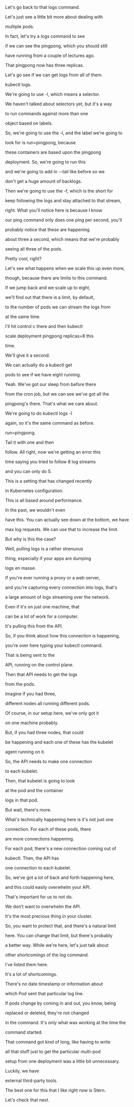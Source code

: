 Let's go back to that logs command.

Let's just see a little bit more about dealing with

multiple pods.

In fact, let's try a logs command to see

if we can see the pingpong, which you should still

have running from a couple of lectures ago.

That pingpong now has three replicas.

Let's go see if we can get logs from all of them.

kubectl logs.

We're going to use -l, which means a selector.

We haven't talked about selectors yet, but it's a way

to run commands against more than one

object based on labels.

So, we're going to use the -l, and the label we're going to

look for is run=pingpong, because

these containers are based upon the pingpong

deployment. So, we're going to run this

and we're going to add in --tail like before so we

don't get a huge amount of backlogs.

Then we're going to use the -f, which is the short for

keep following the logs and stay attached to that stream,

right. What you'll notice here is because I know

our ping command only does one ping per second, you'll

probably notice that these are happening

about three a second, which means that we're probably

seeing all three of the pods.

Pretty cool, right?

Let's see what happens when we scale this up even more,

though, because there are limits to this command.

If we jump back and we scale up to eight,

we'll find out that there is a limit, by default,

to the number of pods we can stream the logs from

at the same time.

I'll hit control c there and then kubectl

scale deployment pingpong replicas=8 this

time.

We'll give it a second.

We can actually do a kubectl get

pods to see if we have eight running.

Yeah. We've got our sleep from before there

from the cron job, but we can see we've got all the

pingpong's there. That's what we care about.

We're going to do kubectl logs -l

again, so it's the same command as before.

run=pingpong.

Tail it with one and then

follow. All right, now we're getting an error this

time saying you tried to follow 8 log streams

and you can only do 5.

This is a setting that has changed recently

in Kubernetes configuration.

This is all based around performance.

In the past, we wouldn't even

have this. You can actually see down at the bottom, we have

max log requests. We can use that to increase the limit.

But why is this the case?

Well, pulling logs is a rather strenuous

thing, especially if your apps are dumping

logs en masse.

If you're ever running a proxy or a web server,

and you're capturing every connection into logs, that's

a large amount of logs streaming over the network.

Even if it's on just one machine, that

can be a lot of work for a computer.

It's pulling this from the API.

So, if you think about how this connection is happening,

you're over here typing your kubectl command.

That is being sent to the

API, running on the control plane.

Then that API needs to get the logs

from the pods.

Imagine if you had three,

different nodes all running different pods.

Of course, in our setup here, we've only got it

on one machine probably.

But, if you had three nodes, that could

be happening and each one of these has the kubelet

agent running on it.

So, the API needs to make one connection

to each kubelet.

Then, that kubelet is going to look

at the pod and the container

logs in that pod.

But wait, there's more.

What's technically happening here is it's not just one

connection. For each of these pods, there

are more connections happening.

For each pod, there's a new connection coming out of

kubectl. Then, the API has

one connection to each kubelet.

So, we've got a lot of back and forth happening here,

and this could easily overwhelm your API.

That's important for us to not do.

We don't want to overwhelm the API.

It's the most precious thing in your cluster.

So, you want to protect that, and there's a natural limit

here. You can change that limit, but there's probably

a better way. While we're here, let's just talk about

other shortcomings of the log command.

I've listed them here.

It's a lot of shortcomings.

There's no date timestamp or information about

which Pod sent that particular log line.

If pods change by coming in and out, you know, being

replaced or deleted, they're not changed

in the command. It's only what was working at the time the

command started.

That command got kind of long, like having to write

all that stuff just to get the particular multi-pod

setup from one deployment was a little bit unnecessary.

Luckily, we have

external third-party tools.

The best one for this that I like right now is Stern.

Let's check that next.

